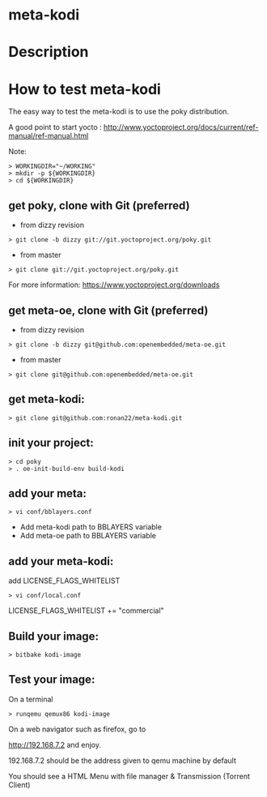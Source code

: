 # meta-kodi
# Description
# How to test meta-kodi
The easy way to test the meta-kodi is to use the poky distribution.

A good point to start yocto :
 http://www.yoctoproject.org/docs/current/ref-manual/ref-manual.html

Note:
```text
> WORKINGDIR="~/WORKING"
> mkdir -p ${WORKINGDIR}
> cd ${WORKINGDIR}
```
## get poky, clone with Git (preferred)
* from dizzy revision
```text
> git clone -b dizzy git://git.yoctoproject.org/poky.git
```
* from master
```text
> git clone git://git.yoctoproject.org/poky.git
```
For more information:
 https://www.yoctoproject.org/downloads
 
## get meta-oe, clone with Git (preferred)
* from dizzy revision
```text
> git clone -b dizzy git@github.com:openembedded/meta-oe.git
```
* from master
```text
> git clone git@github.com:openembedded/meta-oe.git
```

## get meta-kodi:
```text
> git clone git@github.com:ronan22/meta-kodi.git
```

## init your project:
```text
> cd poky
> . oe-init-build-env build-kodi
```
## add your meta:
```text
> vi conf/bblayers.conf 
```
* Add meta-kodi path to BBLAYERS variable
* Add meta-oe path to BBLAYERS variable
 
## add your meta-kodi:
add LICENSE_FLAGS_WHITELIST
```text
> vi conf/local.conf
```
 LICENSE_FLAGS_WHITELIST += "commercial"

## Build your image:
```text
> bitbake kodi-image 
```
## Test your image:
On a terminal
```text
> runqemu qemux86 kodi-image
```

On a web navigator such as firefox, go to

http://192.168.7.2 and enjoy.

192.168.7.2 should be the address given to qemu machine by default

You should see a HTML Menu with file manager & Transmission (Torrent Client)


